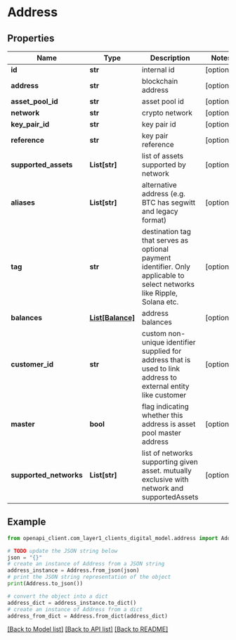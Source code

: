 # Address


## Properties

Name | Type | Description | Notes
------------ | ------------- | ------------- | -------------
**id** | **str** | internal id | [optional] 
**address** | **str** | blockchain address | [optional] 
**asset_pool_id** | **str** | asset pool id | [optional] 
**network** | **str** | crypto network | [optional] 
**key_pair_id** | **str** | key pair id | [optional] 
**reference** | **str** | key pair reference | [optional] 
**supported_assets** | **List[str]** | list of assets supported by network | [optional] 
**aliases** | **List[str]** | alternative address (e.g. BTC has segwitt and legacy format) | [optional] 
**tag** | **str** | destination tag that serves as optional payment identifier. Only applicable to select networks like Ripple, Solana etc. | [optional] 
**balances** | [**List[Balance]**](Balance.md) | address balances | [optional] 
**customer_id** | **str** | custom non-unique identifier supplied for address that is used to link address to external entity like customer | [optional] 
**master** | **bool** | flag indicating whether this address is asset pool master address | [optional] 
**supported_networks** | **List[str]** | list of networks supporting given asset. mutually exclusive with network and supportedAssets | [optional] 

## Example

```python
from openapi_client.com_layer1_clients_digital_model.address import Address

# TODO update the JSON string below
json = "{}"
# create an instance of Address from a JSON string
address_instance = Address.from_json(json)
# print the JSON string representation of the object
print(Address.to_json())

# convert the object into a dict
address_dict = address_instance.to_dict()
# create an instance of Address from a dict
address_from_dict = Address.from_dict(address_dict)
```
[[Back to Model list]](../README.md#documentation-for-models) [[Back to API list]](../README.md#documentation-for-api-endpoints) [[Back to README]](../README.md)


